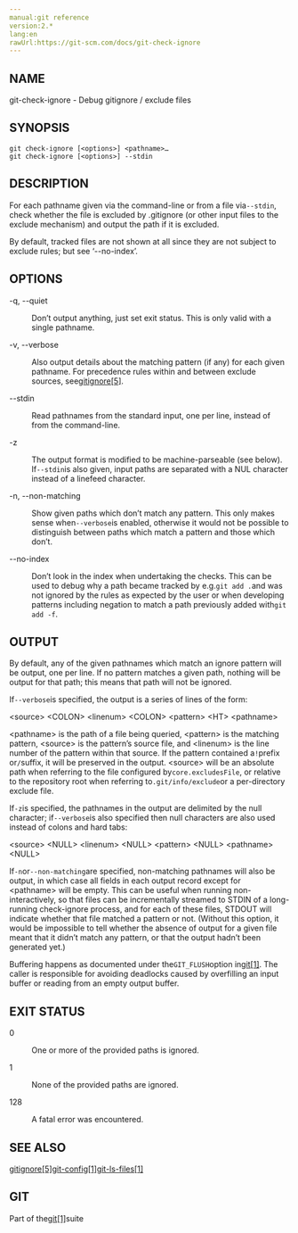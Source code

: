 ```yaml
---
manual:git reference
version:2.*
lang:en
rawUrl:https://git-scm.com/docs/git-check-ignore
---
```



## NAME<a name="_name"></a>


git-check-ignore - Debug gitignore / exclude files





## SYNOPSIS<a name="_synopsis"></a>

```
git check-ignore [<options>] <pathname>…​
git check-ignore [<options>] --stdin
```




## DESCRIPTION<a name="_description"></a>


For each pathname given via the command-line or from a file via`--stdin`, check whether the file is excluded by .gitignore (or other input files to the exclude mechanism) and output the path if it is excluded.




By default, tracked files are not shown at all since they are not subject to exclude rules; but see ‘--no-index’.





## OPTIONS<a name="_options"></a>
<dl><dt id='git-check-ignore--q--quiet'>-q, --quiet</dt><dd>

Don’t output anything, just set exit status. This is only valid with a single pathname.

</dd><dt id='git-check-ignore--v--verbose'>-v, --verbose</dt><dd>

Also output details about the matching pattern (if any) for each given pathname. For precedence rules within and between exclude sources, see[gitignore[5]](%2286  "").

</dd><dt id='git-check-ignore---stdin'>--stdin</dt><dd>

Read pathnames from the standard input, one per line, instead of from the command-line.

</dd><dt id='git-check-ignore--z'>-z</dt><dd>

The output format is modified to be machine-parseable (see below). If`--stdin`is also given, input paths are separated with a NUL character instead of a linefeed character.

</dd><dt id='git-check-ignore--n--non-matching'>-n, --non-matching</dt><dd>

Show given paths which don’t match any pattern. This only makes sense when`--verbose`is enabled, otherwise it would not be possible to distinguish between paths which match a pattern and those which don’t.

</dd><dt id='git-check-ignore---no-index'>--no-index</dt><dd>

Don’t look in the index when undertaking the checks. This can be used to debug why a path became tracked by e.g.`git add .`and was not ignored by the rules as expected by the user or when developing patterns including negation to match a path previously added with`git add -f`.

</dd></dl>



## OUTPUT<a name="_output"></a>


By default, any of the given pathnames which match an ignore pattern will be output, one per line. If no pattern matches a given path, nothing will be output for that path; this means that path will not be ignored.




If`--verbose`is specified, the output is a series of lines of the form:




&lt;source&gt; &lt;COLON&gt; &lt;linenum&gt; &lt;COLON&gt; &lt;pattern&gt; &lt;HT&gt; &lt;pathname&gt;




&lt;pathname&gt; is the path of a file being queried, &lt;pattern&gt; is the matching pattern, &lt;source&gt; is the pattern’s source file, and &lt;linenum&gt; is the line number of the pattern within that source. If the pattern contained a`!`prefix or`/`suffix, it will be preserved in the output. &lt;source&gt; will be an absolute path when referring to the file configured by`core.excludesFile`, or relative to the repository root when referring to`.git/info/exclude`or a per-directory exclude file.




If`-z`is specified, the pathnames in the output are delimited by the null character; if`--verbose`is also specified then null characters are also used instead of colons and hard tabs:




&lt;source&gt; &lt;NULL&gt; &lt;linenum&gt; &lt;NULL&gt; &lt;pattern&gt; &lt;NULL&gt; &lt;pathname&gt; &lt;NULL&gt;




If`-n`or`--non-matching`are specified, non-matching pathnames will also be output, in which case all fields in each output record except for &lt;pathname&gt; will be empty. This can be useful when running non-interactively, so that files can be incrementally streamed to STDIN of a long-running check-ignore process, and for each of these files, STDOUT will indicate whether that file matched a pattern or not. (Without this option, it would be impossible to tell whether the absence of output for a given file meant that it didn’t match any pattern, or that the output hadn’t been generated yet.)




Buffering happens as documented under the`GIT_FLUSH`option in[git[1]](%2248  ""). The caller is responsible for avoiding deadlocks caused by overfilling an input buffer or reading from an empty output buffer.





## EXIT STATUS<a name="_exit_status"></a>
<dl><dt id='git-check-ignore-0'>0</dt><dd>

One or more of the provided paths is ignored.

</dd><dt id='git-check-ignore-1'>1</dt><dd>

None of the provided paths are ignored.

</dd><dt id='git-check-ignore-128'>128</dt><dd>

A fatal error was encountered.

</dd></dl>



## SEE ALSO<a name="_see_also"></a>


[gitignore[5]](%2286  "")[git-config[1]](%2249  "")[git-ls-files[1]](%2315  "")





## GIT<a name="_git"></a>


Part of the[git[1]](%2248  "")suite






